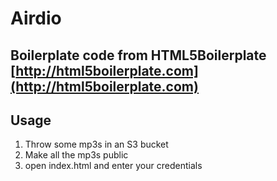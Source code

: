 #  Airdio

## Boilerplate code from HTML5Boilerplate [http://html5boilerplate.com](http://html5boilerplate.com)

## Usage
1. Throw some mp3s in an S3 bucket
2. Make all the mp3s public
3. open index.html and enter your credentials